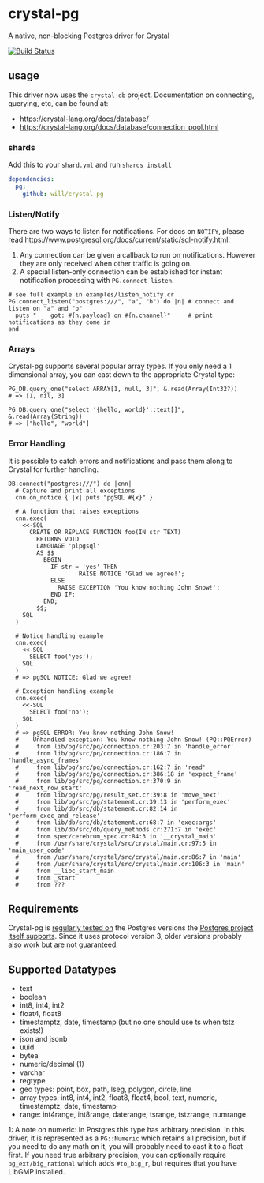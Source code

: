 # crystal-pg
A native, non-blocking Postgres driver for Crystal

[![Build Status](https://circleci.com/gh/will/crystal-pg/tree/master.svg?style=svg)](https://circleci.com/gh/will/crystal-pg/tree/master)


## usage

This driver now uses the `crystal-db` project. Documentation on connecting,
querying, etc, can be found at:

* https://crystal-lang.org/docs/database/
* https://crystal-lang.org/docs/database/connection_pool.html

### shards

Add this to your `shard.yml` and run `shards install`

``` yml
dependencies:
  pg:
    github: will/crystal-pg
```

### Listen/Notify

There are two ways to listen for notifications. For docs on `NOTIFY`, please
read <https://www.postgresql.org/docs/current/static/sql-notify.html>.

1. Any connection can be given a callback to run on notifications. However they
   are only received when other traffic is going on.
2. A special listen-only connection can be established for instant notification
   processing with `PG.connect_listen`.

``` crystal
# see full example in examples/listen_notify.cr
PG.connect_listen("postgres:///", "a", "b") do |n| # connect and  listen on "a" and "b"
  puts "    got: #{n.payload} on #{n.channel}"     # print notifications as they come in
end
```

### Arrays

Crystal-pg supports several popular array types. If you only need a 1
dimensional array, you can cast down to the appropriate Crystal type:

``` crystal
PG_DB.query_one("select ARRAY[1, null, 3]", &.read(Array(Int32?))
# => [1, nil, 3]

PG_DB.query_one("select '{hello, world}'::text[]", &.read(Array(String))
# => ["hello", "world"]
```

### Error Handling
It is possible to catch errors and notifications and pass them along to Crystal for further handling.
```Crystal
DB.connect("postgres:///") do |cnn|
  # Capture and print all exceptions
  cnn.on_notice { |x| puts "pgSQL #{x}" }

  # A function that raises exceptions
  cnn.exec(
    <<-SQL
      CREATE OR REPLACE FUNCTION foo(IN str TEXT)
        RETURNS VOID
        LANGUAGE 'plpgsql'
        AS $$
          BEGIN
            IF str = 'yes' THEN
                    RAISE NOTICE 'Glad we agree!';
            ELSE
              RAISE EXCEPTION 'You know nothing John Snow!';
            END IF;
          END;
        $$;
    SQL
  )

  # Notice handling example
  cnn.exec(
    <<-SQL
      SELECT foo('yes');
    SQL
  )
  # => pgSQL NOTICE: Glad we agree!

  # Exception handling example
  cnn.exec(
    <<-SQL
      SELECT foo('no');
    SQL
  )
  # => pgSQL ERROR: You know nothing John Snow!
  #    Unhandled exception: You know nothing John Snow! (PQ::PQError)
  #     from lib/pg/src/pq/connection.cr:203:7 in 'handle_error'
  #     from lib/pg/src/pq/connection.cr:186:7 in 'handle_async_frames'
  #     from lib/pg/src/pq/connection.cr:162:7 in 'read'
  #     from lib/pg/src/pq/connection.cr:386:18 in 'expect_frame'
  #     from lib/pg/src/pq/connection.cr:370:9 in 'read_next_row_start'
  #     from lib/pg/src/pg/result_set.cr:39:8 in 'move_next'
  #     from lib/pg/src/pg/statement.cr:39:13 in 'perform_exec'
  #     from lib/db/src/db/statement.cr:82:14 in 'perform_exec_and_release'
  #     from lib/db/src/db/statement.cr:68:7 in 'exec:args'
  #     from lib/db/src/db/query_methods.cr:271:7 in 'exec'
  #     from spec/cerebrum_spec.cr:84:3 in '__crystal_main'
  #     from /usr/share/crystal/src/crystal/main.cr:97:5 in 'main_user_code'
  #     from /usr/share/crystal/src/crystal/main.cr:86:7 in 'main'
  #     from /usr/share/crystal/src/crystal/main.cr:106:3 in 'main'
  #     from __libc_start_main
  #     from _start
  #     from ???
```

## Requirements

Crystal-pg is [regularly tested on](https://circleci.com/gh/will/crystal-pg)
the Postgres versions the [Postgres project itself supports](https://www.postgresql.org/support/versioning/).
Since it uses protocol version 3, older versions probably also work but are not guaranteed.

## Supported Datatypes

- text
- boolean
- int8, int4, int2
- float4, float8
- timestamptz, date, timestamp (but no one should use ts when tstz exists!)
- json and jsonb
- uuid
- bytea
- numeric/decimal (1)
- varchar
- regtype
- geo types: point, box, path, lseg, polygon, circle, line
- array types: int8, int4, int2, float8, float4, bool, text, numeric, timestamptz, date, timestamp
- range: int4range, int8range, daterange, tsrange, tstzrange, numrange

1: A note on numeric: In Postgres this type has arbitrary precision. In this
    driver, it is represented as a `PG::Numeric` which retains all precision, but
    if you need to do any math on it, you will probably need to cast it to a
    float first. If you need true arbitrary precision, you can optionally
    require `pg_ext/big_rational` which adds `#to_big_r`, but requires that you
    have LibGMP installed.
